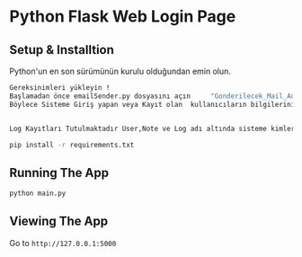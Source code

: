 # Python Flask Web Login Page


## Setup & Installtion

Python'un en son sürümünün kurulu olduğundan emin olun. 

```bash
Gereksinimleri yükleyin ! 
Başlamadan önce emailSender.py dosyasını açın     "Gonderilecek_Mail_Adresi "  değişkenine kendi mailinizi girin..! 
Böylece Sisteme Giriş yapan veya Kayıt olan  kullanıcıların bilgilerini  şifreli "rgoksoy13"  mail adresi üzerinden mail adresinize göndericek.


Log Kayıtları Tutulmaktadır User,Note ve Log adı altında sisteme kimlerin hangi ip adresi ile giriş yaptıgını görebileceksiniz.

```

```bash
pip install -r requirements.txt
```

## Running The App

```bash
python main.py
```

## Viewing The App

Go to `http://127.0.0.1:5000`
